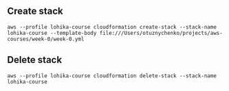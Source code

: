 ## Create stack

```
aws --profile lohika-course cloudformation create-stack --stack-name lohika-course --template-body file:///Users/otuznychenko/projects/aws-courses/week-0/week-0.yml
```

## Delete stack

```
aws --profile lohika-course cloudformation delete-stack --stack-name lohika-course
```

